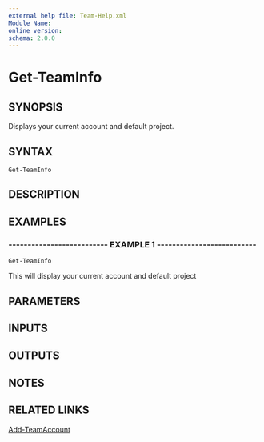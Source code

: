 ```yaml
---
external help file: Team-Help.xml
Module Name: 
online version: 
schema: 2.0.0
---
```


# Get-TeamInfo

## SYNOPSIS
Displays your current account and default project.

## SYNTAX

```
Get-TeamInfo
```

## DESCRIPTION

## EXAMPLES

### -------------------------- EXAMPLE 1 --------------------------
```
Get-TeamInfo
```

This will display your current account and default project

## PARAMETERS

## INPUTS

## OUTPUTS

## NOTES

## RELATED LINKS

[Add-TeamAccount]()

